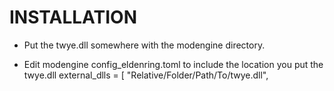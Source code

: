 # INSTALLATION

- Put the twye.dll somewhere with the modengine directory.

- Edit modengine config_eldenring.toml to include the location you put the twye.dll
	external_dlls = [
		"Relative/Folder/Path/To/twye.dll",